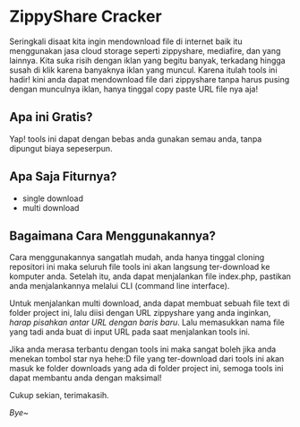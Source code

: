 # ZippyShare Cracker
Seringkali disaat kita ingin mendownload file di internet baik itu menggunakan jasa cloud storage seperti zippyshare, mediafire, dan yang lainnya.
Kita suka risih dengan iklan yang begitu banyak, terkadang hingga susah di klik karena banyaknya iklan yang muncul.
Karena itulah tools ini hadir! kini anda dapat mendownload file dari zippyshare tanpa harus pusing dengan munculnya iklan, hanya tinggal copy paste URL file nya aja!

## Apa ini Gratis?
Yap! tools ini dapat dengan bebas anda gunakan semau anda, tanpa dipungut biaya sepeserpun.

## Apa Saja Fiturnya?
  - single download
  - multi download
  
## Bagaimana Cara Menggunakannya?
Cara menggunakannya sangatlah mudah, anda hanya tinggal cloning repositori ini maka seluruh file tools ini akan langsung ter-download ke komputer anda.
Setelah itu, anda dapat menjalankan file index.php, pastikan anda menjalankannya melalui CLI (command line interface).

Untuk menjalankan multi download, anda dapat membuat sebuah file text di folder project ini, lalu diisi dengan URL zippyshare yang anda inginkan, *harap pisahkan antar URL dengan baris baru*.
Lalu memasukkan nama file yang tadi anda buat di input URL pada saat menjalankan tools ini.

Jika anda merasa terbantu dengan tools ini maka sangat boleh jika anda menekan tombol star nya hehe:D
file yang ter-download dari tools ini akan masuk ke folder downloads yang ada di folder project ini, semoga tools ini dapat membantu anda dengan maksimal!

Cukup sekian, terimakasih.

_Bye~_
